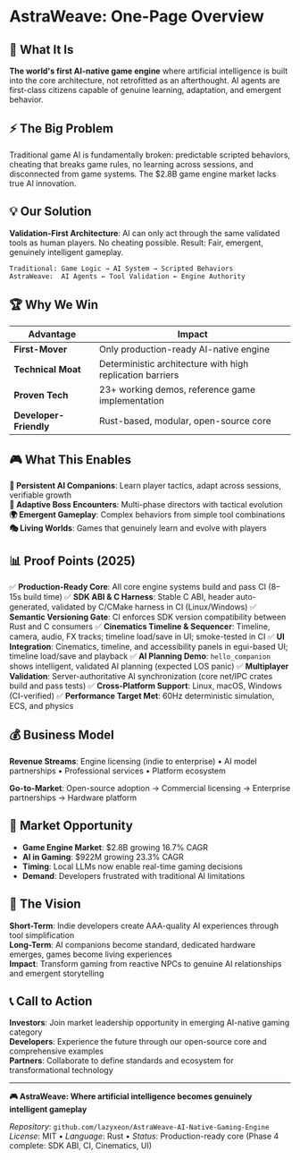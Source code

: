 # AstraWeave: One-Page Overview

## **🎯 What It Is**
**The world's first AI-native game engine** where artificial intelligence is built into the core architecture, not retrofitted as an afterthought. AI agents are first-class citizens capable of genuine learning, adaptation, and emergent behavior.

## **⚡ The Big Problem**
Traditional game AI is fundamentally broken: predictable scripted behaviors, cheating that breaks game rules, no learning across sessions, and disconnected from game systems. The $2.8B game engine market lacks true AI innovation.

## **💡 Our Solution**
**Validation-First Architecture**: AI can only act through the same validated tools as human players. No cheating possible. Result: Fair, emergent, genuinely intelligent gameplay.

```
Traditional: Game Logic → AI System → Scripted Behaviors
AstraWeave:  AI Agents ← Tool Validation ← Engine Authority
```

## **🏆 Why We Win**

| **Advantage** | **Impact** |
|---------------|------------|
| **First-Mover** | Only production-ready AI-native engine |
| **Technical Moat** | Deterministic architecture with high replication barriers |
| **Proven Tech** | 23+ working demos, reference game implementation |
| **Developer-Friendly** | Rust-based, modular, open-source core |

## **🎮 What This Enables**

**🤖 Persistent AI Companions**: Learn player tactics, adapt across sessions, verifiable growth  
**👑 Adaptive Boss Encounters**: Multi-phase directors with tactical evolution  
**🌍 Emergent Gameplay**: Complex behaviors from simple tool combinations  
**🎭 Living Worlds**: Games that genuinely learn and evolve with players  


## **📊 Proof Points (2025)**

✅ **Production-Ready Core**: All core engine systems build and pass CI (8–15s build time)
✅ **SDK ABI & C Harness**: Stable C ABI, header auto-generated, validated by C/CMake harness in CI (Linux/Windows)
✅ **Semantic Versioning Gate**: CI enforces SDK version compatibility between Rust and C consumers
✅ **Cinematics Timeline & Sequencer**: Timeline, camera, audio, FX tracks; timeline load/save in UI; smoke-tested in CI
✅ **UI Integration**: Cinematics, timeline, and accessibility panels in egui-based UI; timeline load/save and playback
✅ **AI Planning Demo**: `hello_companion` shows intelligent, validated AI planning (expected LOS panic)
✅ **Multiplayer Validation**: Server-authoritative AI synchronization (core net/IPC crates build and pass tests)
✅ **Cross-Platform Support**: Linux, macOS, Windows (CI-verified)
✅ **Performance Target Met**: 60Hz deterministic simulation, ECS, and physics

## **💰 Business Model**

**Revenue Streams**: Engine licensing (indie to enterprise) • AI model partnerships • Professional services • Platform ecosystem

**Go-to-Market**: Open-source adoption → Commercial licensing → Enterprise partnerships → Hardware platform

## **🚀 Market Opportunity**

- **Game Engine Market**: $2.8B growing 16.7% CAGR
- **AI in Gaming**: $922M growing 23.3% CAGR  
- **Timing**: Local LLMs now enable real-time gaming decisions
- **Demand**: Developers frustrated with traditional AI limitations

## **🎯 The Vision**

**Short-Term**: Indie developers create AAA-quality AI experiences through tool simplification  
**Long-Term**: AI companions become standard, dedicated hardware emerges, games become living experiences  
**Impact**: Transform gaming from reactive NPCs to genuine AI relationships and emergent storytelling  

## **📞 Call to Action**

**Investors**: Join market leadership opportunity in emerging AI-native gaming category  
**Developers**: Experience the future through our open-source core and comprehensive examples  
**Partners**: Collaborate to define standards and ecosystem for transformational technology  

---

**🎮 AstraWeave: Where artificial intelligence becomes genuinely intelligent gameplay**

*Repository*: `github.com/lazyxeon/AstraWeave-AI-Native-Gaming-Engine`  
*License*: MIT • *Language*: Rust • *Status*: Production-ready core (Phase 4 complete: SDK ABI, CI, Cinematics, UI)
